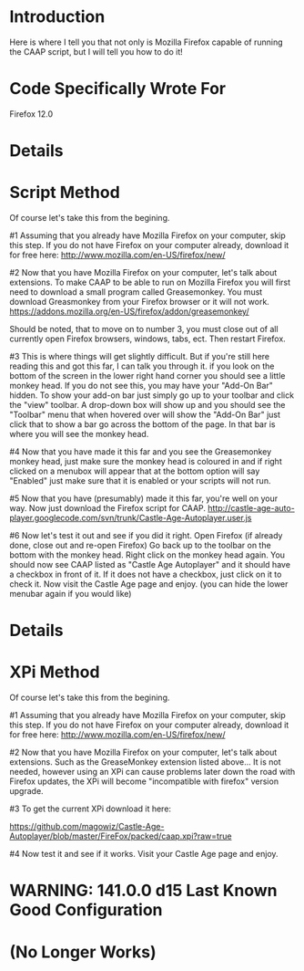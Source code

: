 # Introduction #

Here is where I tell you that not only is Mozilla Firefox capable of running the CAAP script, but I will tell you how to do it!

# Code Specifically Wrote For #

Firefox 12.0


# Details #
# Script Method #

Of course let's take this from the begining.

#1 Assuming that you already have Mozilla Firefox on your computer, skip this step. If you do not have Firefox on your computer already, download it for free here: http://www.mozilla.com/en-US/firefox/new/

#2 Now that you have Mozilla Firefox on your computer, let's talk about extensions. To make CAAP to be able to run on Mozilla Firefox you will first need to download a small program called Greasemonkey. You must download Greasmonkey from your Firefox browser or it will not work.
https://addons.mozilla.org/en-US/firefox/addon/greasemonkey/

Should be noted, that to move on to number 3, you must close out of all currently open Firefox browsers, windows, tabs, ect. Then restart Firefox.

#3 This is where things will get slightly difficult. But if you're still here reading this and got this far, I can talk you through it. if you look on the bottom of the screen in the lower right hand corner you should see a little monkey head. If you do not see this, you may have your "Add-On Bar" hidden. To show your add-on bar just simply go up to your toolbar and click the "view" toolbar. A drop-down box will show up and you should see the "Toolbar" menu that when hovered over will show the "Add-On Bar" just click that to show a bar go across the bottom of the page. In that bar is where you will see the monkey head.

#4 Now that you have made it this far and you see the Greasemonkey monkey head, just make sure the monkey head is coloured in and if right clicked on a menubox will appear that at the bottom option will say "Enabled" just make sure that it is enabled or your scripts will not run.

#5 Now that you have (presumably) made it this far, you're well on your way. Now just download the Firefox script for CAAP. http://castle-age-auto-player.googlecode.com/svn/trunk/Castle-Age-Autoplayer.user.js

#6 Now let's test it out and see if you did it right. Open Firefox (if already done, close out and re-open Firefox) Go back up to the toolbar on the bottom with the monkey head. Right click on the monkey head again. You should now see CAAP listed as "Castle Age Autoplayer" and it should have a checkbox in front of it. If it does not have a checkbox, just click on it to check it. Now visit the Castle Age page and enjoy.
(you can hide the lower menubar again if you would like)

# Details #
# XPi Method #

Of course let's take this from the begining.

#1 Assuming that you already have Mozilla Firefox on your computer, skip this step. If you do not have Firefox on your computer already, download it for free here: http://www.mozilla.com/en-US/firefox/new/

#2 Now that you have Mozilla Firefox on your computer, let's talk about extensions. Such as the GreaseMonkey extension listed above... It is not needed, however using an XPi can cause problems later down the road with Firefox updates, the XPi will become "incompatible with firefox" version upgrade.

#3 To get the current XPi download it here:

https://github.com/magowiz/Castle-Age-Autoplayer/blob/master/FireFox/packed/caap.xpi?raw=true

#4 Now test it and see if it works. Visit your  Castle Age page and enjoy.

# WARNING: 141.0.0 d15 Last Known Good Configuration #
# (No Longer Works) #